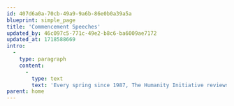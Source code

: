 ```yaml
---
id: 407d6a0a-70cb-49a9-9a6b-86e0b0a39a5a
blueprint: simple_page
title: 'Commencement Speeches'
updated_by: 46c097c5-771c-49e2-b8c6-ba6009ae7172
updated_at: 1718588669
intro:
  -
    type: paragraph
    content:
      -
        type: text
        text: 'Every spring since 1987, The Humanity Initiative reviews the latest crop of commencement speeches, looking to preserve the empowering wisdom, inspiration, humor and raw humanity of the very best. So please enjoy visiting our archive, no matter what age you are, or even whether you went to college or not, for all of us "graduate" into new tomorrows, new challenges, all the time, and the advice and insight from these eloquent women and men is priceless.'
parent: home
---
```

